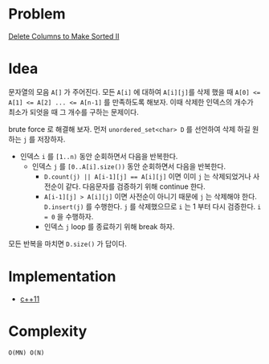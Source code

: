 # Problem

[Delete Columns to Make Sorted II](https://leetcode.com/problems/delete-columns-to-make-sorted-ii/)

# Idea

문자열의 모음 `A[]` 가 주어진다. 모든 `A[i]` 에 대하여 `A[i][j]`를
삭제 했을 때 `A[0] <= A[1] <= A[2] ... <= A[n-1]` 를 만족하도록
해보자. 이때 삭제한 인덱스의 개수가 최소가 되엇을 때 그 개수를 구하는
문제이다.

brute force 로 해결해 보자. 먼저 `unordered_set<char> D` 를
선언하여 삭제 하길 원하는 `j` 를 저장하자. 

* 인덱스 `i` 를 `[1..n)` 동안 순회하면서 다음을 반복한다. 
  * 인덱스 `j` 를 `[0..A[i].size())` 동안 순회하면서 다음을 반복한다.
    * `D.count(j) || A[i-1][j] == A[i][j]` 이면 이미 `j` 는
    삭제되었거나 사전순이 같다. 다음문자를 검증하기 위해 continue 한다.
    * `A[i-1][j] > A[i][j]` 이면 사전순이 아니기 때문에 `j` 는
    삭제해야 한다. `D.insert(j)` 를 수행한다. `j` 를 삭제했으므로 `i`
    는 1 부터 다시 검증한다. `i = 0` 을 수행하자.
    * 인덱스 `j` loop 를 종료하기 위해 break 하자.

모든 반복을 마치면 `D.size()` 가 답이다.

# Implementation

* [c++11](a.cpp)

# Complexity

```
O(MN) O(N)
```
